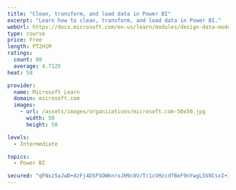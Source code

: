```yaml
---
title: "Clean, transform, and load data in Power BI"
excerpt: "Learn how to clean, transform, and load data in Power BI."
webUrl: https://docs.microsoft.com/en-us/learn/modules/design-data-model-power-bi/
type: course
price: Free
length: PT2H1M
ratings:
  count: 80
  average: 4.7125
heat: 58

provider:
  name: Microsoft Learn
  domain: microsoft.com
  images:
    - url: /assets/images/organizations/microsoft.com-50x50.jpg
      width: 50
      height: 50

levels:
  - Intermediate

topics:
  - Power BI

secured: "qFNxz5aJwD+dzFj4DSFSOWknrxJH9c8V/Tc1cVHzcdfBeF9nYwgLSV8CsxI+Io8GyLr5JqrRqnfwK3C1DUYqQcbYkOrYMA3sG3VipY5aooE7nQQfwSSdOiJClZjcmoqkqSedV0Nht9/wstKtADenUxKhkmkTTujWFKT8SmZDNs0ie3l/jOSTG2RL5c8x3TEyRQerhvOAPclqV+X5YCIqzk52+fqWLnTeIszn/0eKbXB9tJNCLSsWJkALxQiZlcIshSyK4v2a4KE2DUmClyXiVJJvJhxTLcE2BiCw+7I3b50tPFbyIrGIFW++zEDQTxxRAzCOZpmaT7MnewT6JU+UX2Tiv+Jarlu6fC6DCVcxQ6FDP82xSLDcYrAFs0w2z13RNR2selx1+qWXASvGx1z3lw==;OE7+kL3xL9pOhXBR9Gccgw=="
---
```


